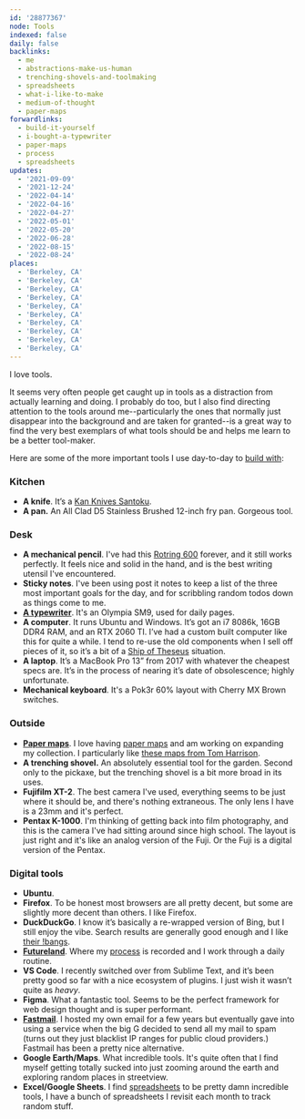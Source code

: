 ```yaml
---
id: '28877367'
node: Tools
indexed: false
daily: false
backlinks:
  - me
  - abstractions-make-us-human
  - trenching-shovels-and-toolmaking
  - spreadsheets
  - what-i-like-to-make
  - medium-of-thought
  - paper-maps
forwardlinks:
  - build-it-yourself
  - i-bought-a-typewriter
  - paper-maps
  - process
  - spreadsheets
updates:
  - '2021-09-09'
  - '2021-12-24'
  - '2022-04-14'
  - '2022-04-16'
  - '2022-04-27'
  - '2022-05-01'
  - '2022-05-20'
  - '2022-06-28'
  - '2022-08-15'
  - '2022-08-24'
places:
  - 'Berkeley, CA'
  - 'Berkeley, CA'
  - 'Berkeley, CA'
  - 'Berkeley, CA'
  - 'Berkeley, CA'
  - 'Berkeley, CA'
  - 'Berkeley, CA'
  - 'Berkeley, CA'
  - 'Berkeley, CA'
  - 'Berkeley, CA'
---
```


I love tools. 

It seems very often people get caught up in tools as a distraction from actually learning and doing. I probably do too, but I also find directing attention to the tools around me--particularly the ones that normally just disappear into the background and are taken for granted--is a great way to find the very best exemplars of what tools should be and helps me learn to be a better tool-maker.

Here are some of the more important tools I use day-to-day to [build with](build-it-yourself.md):

### Kitchen 

- **A knife**. It’s a [Kan Knives Santoku](https://kankitchen.com/meet-the-knives/).
- **A pan.** An All Clad D5 Stainless Brushed 12-inch fry pan. Gorgeous tool.

### Desk

- **A mechanical pencil**. I've had this [Rotring 600](https://www.rotring.com/pens-pencils/pencils/rotring-600-mechanical-pencil-1/SAP_1904443.html) forever, and it still works perfectly. It feels nice and solid in the hand, and is the best writing utensil I've encountered. 
- **Sticky notes**. I've been using post it notes to keep a list of the three most important goals for the day, and for scribbling random todos down as things come to me. 
- **[A typewriter](i-bought-a-typewriter.md)**. It's an Olympia SM9, used for daily pages.
- **A computer**. It runs Ubuntu and Windows. It’s got an i7 8086k, 16GB DDR4 RAM, and an RTX 2060 TI. I’ve had a custom built computer like this for quite a while. I tend to re-use the old components when I sell off pieces of it, so it’s a bit of a [Ship of Theseus](https://en.wikipedia.org/wiki/Ship_of_Theseus) situation.
- **A laptop**. It’s a MacBook Pro 13” from 2017 with whatever the cheapest specs are. It’s in the process of nearing it’s date of obsolescence; highly unfortunate.
- **Mechanical keyboard**. It's a Pok3r 60% layout with Cherry MX Brown switches. 

### Outside

- **[Paper maps](paper-maps.md)**. I love having [paper maps](paper-maps.md) and am working on expanding my collection. I particularly like [these maps from Tom Harrison](https://tomharrisonmaps.com/).
- **A trenching shovel.** An absolutely essential tool for the garden. Second only to the pickaxe, but the trenching shovel is a bit more broad in its uses.
- **Fujifilm XT-2**. The best camera I've used, everything seems to be just where it should be, and there's nothing extraneous. The only lens I have is a 23mm and it's perfect. 
- **Pentax K-1000**. I'm thinking of getting back into film photography, and this is the camera I've had sitting around since high school. The layout is just right and it's like an analog version of the Fuji. Or the Fuji is a digital version of the Pentax.

### Digital tools

- **Ubuntu**. 
- **Firefox**. To be honest most browsers are all pretty decent, but some are slightly more decent than others. I like Firefox.
- **DuckDuckGo**. I know it’s basically a re-wrapped version of Bing, but I still enjoy the vibe. Search results are generally good enough and I like [their !bangs](https://duckduckgo.com/bang).
- **[Futureland](https://futureland.tv)**. Where my [process](process.md) is recorded and I work through a daily routine.
- **VS Code**. I recently switched over from Sublime Text, and it’s been pretty good so far with a nice ecosystem of plugins. I just wish it wasn’t quite as _heavy_.
- **Figma**. What a fantastic tool. Seems to be the perfect framework for web design thought and is super performant. 
- **[Fastmail](https://www.fastmail.com/)**. I hosted my own email for a few years but eventually gave into using a service when the big G decided to send all my mail to spam (turns out they just blacklist IP ranges for public cloud providers.) Fastmail has been a pretty nice alternative.
- **Google Earth/Maps**. What incredible tools. It's quite often that I find myself getting totally sucked into just zooming around the earth and exploring random places in streetview.
- **Excel/Google Sheets**. I find [spreadsheets](spreadsheets.md) to be pretty damn incredible tools, I have a bunch of spreadsheets I revisit each month to track random stuff.
